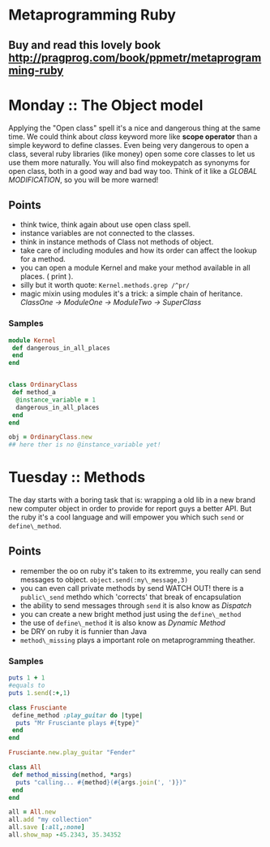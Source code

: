# Metaprogramming Ruby
## Buy and read this lovely book http://pragprog.com/book/ppmetr/metaprogramming-ruby
# Monday :: The Object model
 Applying the "Open class" spell it's a nice and dangerous thing at the same time. We could think about *class* keyword more like **scope operator** than a simple keyword to define classes. Even being very dangerous to open a class, several ruby libraries (like money) open some core classes to let us use them more naturally. You will also find mokeypatch as synonyms for open class, both in a good way and bad way too. Think of it like a *GLOBAL MODIFICATION*, so you will be more warned!

## Points
 * think twice, think again about use open class spell.
 * instance variables are not connected to the classes.
 * think in instance methods of Class not methods of object.
 * take care of including modules and how its order can affect the lookup for a method.
 * you can open a module Kernel and make your method available in all places. ( print ).
 * silly but it worth quote: `Kernel.methods.grep /^pr/`
 * magic mixin using modules it's a trick: a simple chain of heritance. *ClassOne -> ModuleOne -> ModuleTwo -> SuperClass*

### Samples
```ruby
module Kernel
 def dangerous_in_all_places
 end
end


class OrdinaryClass
 def method_a
  @instance_variable = 1
  dangerous_in_all_places
 end
end

obj = OrdinaryClass.new
## here ther is no @instance_variable yet!

```

# Tuesday :: Methods 
The day starts with a boring task that is: wrapping a old lib in a new brand new computer object in order to provide for report guys a better API. But the ruby it's a cool language and will empower you which such `send` or `define\_method`.

## Points

* remember the oo on ruby it's taken to its extremme, you really can send messages to object. `object.send(:my\_message,3)`
* you can even call private methods by send WATCH OUT! there is a `public\_send` methdo which 'corrects' that break of encapsulation
* the ability to send messages through `send` it is also know as _Dispatch_
* you can create a new bright method just using the `define\_method`
* the use of `define\_method` it is also know as _Dynamic Method_
* be DRY on ruby it is funnier than Java
* `method\_missing` plays a important role on metaprogramming theather.

### Samples
```ruby
puts 1 + 1
#equals to
puts 1.send(:+,1)

class Frusciante
 define_method :play_guitar do |type|
  puts "Mr Frusciante plays #{type}"
 end
end

Frusciante.new.play_guitar "Fender"

class All
 def method_missing(method, *args)
  puts "calling... #{method}(#{args.join(', ')})"
 end
end

all = All.new
all.add "my collection"
all.save [:all,:none]
all.show_map -45.2343, 35.34352

```
